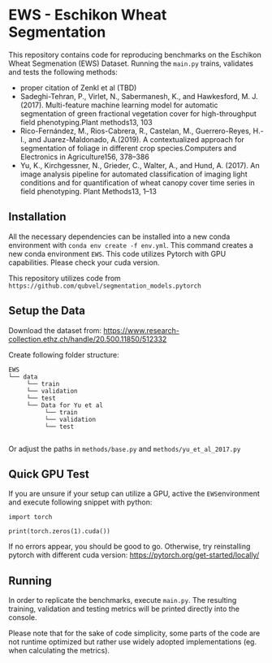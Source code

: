 # EWS - Eschikon Wheat Segmentation



This repository contains code for reproducing benchmarks on the Eschikon Wheat Segmenation (EWS) Dataset.
Running the `main.py` trains, validates and tests the following methods:

- proper citation of Zenkl et al (TBD)
- Sadeghi-Tehran, P., Virlet, N., Sabermanesh, K., and Hawkesford, M. J. (2017).  Multi-feature machine learning model for automatic segmentation of green fractional vegetation cover for high-throughput field phenotyping.Plant methods13, 103
- Rico-Fernández, M., Rios-Cabrera, R., Castelan, M., Guerrero-Reyes, H.-I., and Juarez-Maldonado, A.(2019). A contextualized approach for segmentation of foliage in different crop species.Computers and Electronics in Agriculture156, 378–386
- Yu, K., Kirchgessner, N., Grieder, C., Walter, A., and Hund, A. (2017).  An image analysis pipeline for automated classification of imaging light conditions and for quantification of wheat canopy cover time series in field phenotyping. Plant Methods13, 1–13

## Installation

All the necessary dependencies can be installed into a new conda environment with `conda env create -f env.yml`. This command creates a new conda environment `EWS`.
This code utilizes Pytorch with GPU capabilities. Please check your cuda version. 

This repository utilizes code from `https://github.com/qubvel/segmentation_models.pytorch`

## Setup the Data

Download the dataset from: https://www.research-collection.ethz.ch/handle/20.500.11850/512332

Create following folder structure:
```
EWS
└── data
     └── train
     └── validation
     └── test
     └── Data for Yu et al
          └── train
          └── validation
          └── test
     
```

Or adjust the paths in `methods/base.py` and `methods/yu_et_al_2017.py`

## Quick GPU Test
If you are unsure if your setup can utilize a GPU, active the `EWS`environment and execute following snippet with python:

`
import torch
`

`
print(torch.zeros(1).cuda())
`

If no errors appear, you should be good to go. Otherwise, try reinstalling pytorch with different cuda version: https://pytorch.org/get-started/locally/

## Running 

In order to replicate the benchmarks, execute `main.py`. The resulting training, validation and testing metrics will be printed directly into the console. 

Please note that for the sake of code simplicity, some parts of the code are not runtime optimized but rather use widely adopted implementations (eg. when calculating the metrics). 